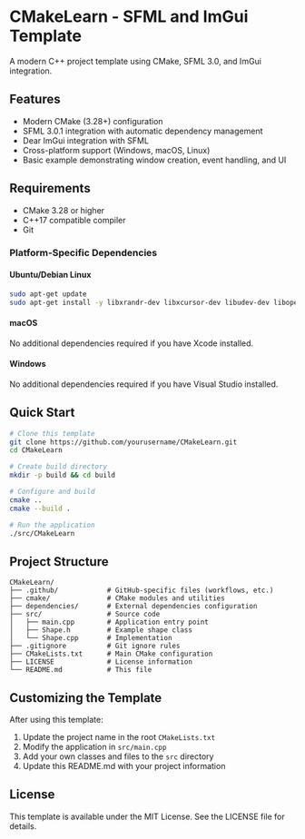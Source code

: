 # CMakeLearn - SFML and ImGui Template

A modern C++ project template using CMake, SFML 3.0, and ImGui integration.

## Features

- Modern CMake (3.28+) configuration
- SFML 3.0.1 integration with automatic dependency management
- Dear ImGui integration with SFML
- Cross-platform support (Windows, macOS, Linux)
- Basic example demonstrating window creation, event handling, and UI

## Requirements

- CMake 3.28 or higher
- C++17 compatible compiler
- Git

### Platform-Specific Dependencies

#### Ubuntu/Debian Linux
```bash
sudo apt-get update
sudo apt-get install -y libxrandr-dev libxcursor-dev libudev-dev libopenal-dev libflac-dev libvorbis-dev libgl1-mesa-dev libegl1-mesa-dev libxi-dev
```

#### macOS
No additional dependencies required if you have Xcode installed.

#### Windows
No additional dependencies required if you have Visual Studio installed.

## Quick Start

```bash
# Clone this template
git clone https://github.com/yourusername/CMakeLearn.git
cd CMakeLearn

# Create build directory
mkdir -p build && cd build

# Configure and build
cmake ..
cmake --build .

# Run the application
./src/CMakeLearn
```

## Project Structure

```
CMakeLearn/
├── .github/            # GitHub-specific files (workflows, etc.)
├── cmake/              # CMake modules and utilities
├── dependencies/       # External dependencies configuration
├── src/                # Source code
│   ├── main.cpp        # Application entry point
│   ├── Shape.h         # Example shape class
│   └── Shape.cpp       # Implementation
├── .gitignore          # Git ignore rules
├── CMakeLists.txt      # Main CMake configuration
├── LICENSE             # License information
└── README.md           # This file
```

## Customizing the Template

After using this template:

1. Update the project name in the root `CMakeLists.txt`
2. Modify the application in `src/main.cpp`
3. Add your own classes and files to the `src` directory
4. Update this README.md with your project information

## License

This template is available under the MIT License. See the LICENSE file for details.
